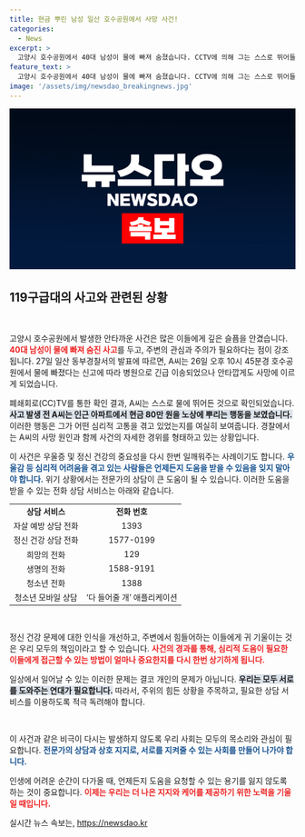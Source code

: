```yaml
---
title: 현금 뿌린 남성 일산 호수공원에서 사망 사건!
categories:
  - News
excerpt: >
  고양시 호수공원에서 40대 남성이 물에 빠져 숨졌습니다. CCTV에 의해 그는 스스로 뛰어들었고, 사고 전 현금을 흩뿌린 사실이 확인됐습니다. 경찰, 사고 경위를 조사 중입니다. 무언가 고민이 있다면 꼭 상담받으세요!
feature_text: >
  고양시 호수공원에서 40대 남성이 물에 빠져 숨졌습니다. CCTV에 의해 그는 스스로 뛰어들었고, 사고 전 현금을 흩뿌린 사실이 확인됐습니다. 경찰, 사고 경위를 조사 중입니다. 무언가 고민이 있다면 꼭 상담받으세요!
image: '/assets/img/newsdao_breakingnews.jpg'
---
```


<p><img src="/assets/img/newsdao_breakingnews.jpg" alt="firstkoreanews 속보" /></p>

<h2 data-ke-size="size26">119구급대의 사고와 관련된 상황</h2>

<p data-ke-size="size16">&nbsp;</p>

<p>고양시 호수공원에서 발생한 안타까운 사건은 많은 이들에게 깊은 슬픔을 안겼습니다. <b><span style="color: #ee2323;">40대 남성이 물에 빠져 숨진 사고</span></b>를 두고, 주변의 관심과 주의가 필요하다는 점이 강조됩니다. 27일 일산 동부경찰서의 발표에 따르면, A씨는 26일 오후 10시 45분경 호수공원에서 물에 빠졌다는 신고에 따라 병원으로 긴급 이송되었으나 안타깝게도 사망에 이르게 되었습니다.</p>

<p>폐쇄회로(CC)TV를 통한 확인 결과, A씨는 스스로 물에 뛰어든 것으로 확인되었습니다. <b><span style="background-color: #21538527;">사고 발생 전 A씨는 인근 아파트에서 현금 80만 원을 노상에 뿌리는 행동을 보였습니다.</span></b> 이러한 행동은 그가 어떤 심리적 고통을 겪고 있었는지를 여실히 보여줍니다. 경찰에서는 A씨의 사망 원인과 함께 사건의 자세한 경위를 형태하고 있는 상황입니다.</p>

<p>이 사건은 우울증 및 정신 건강의 중요성을 다시 한번 일깨워주는 사례이기도 합니다. <b><span style="color: #1a5490;">우울감 등 심리적 어려움을 겪고 있는 사람들은 언제든지 도움을 받을 수 있음을 잊지 말아야 합니다.</span></b> 위기 상황에서는 전문가의 상담이 큰 도움이 될 수 있습니다. 이러한 도움을 받을 수 있는 전화 상담 서비스는 아래와 같습니다.</p>

<table>
<tr>
<td style="text-align: center; height: 17px;"><b>상담 서비스</b></td>
<td style="text-align: center; height: 17px;"><b>전화 번호</b></td>
</tr>
<tr>
<td style="text-align: center; height: 17px;">자살 예방 상담 전화</td>
<td style="text-align: center; height: 17px;">1393</td>
</tr>
<tr>
<td style="text-align: center; height: 17px;">정신 건강 상담 전화</td>
<td style="text-align: center; height: 17px;">1577-0199</td>
</tr>
<tr>
<td style="text-align: center; height: 17px;">희망의 전화</td>
<td style="text-align: center; height: 17px;">129</td>
</tr>
<tr>
<td style="text-align: center; height: 17px;">생명의 전화</td>
<td style="text-align: center; height: 17px;">1588-9191</td>
</tr>
<tr>
<td style="text-align: center; height: 17px;">청소년 전화</td>
<td style="text-align: center; height: 17px;">1388</td>
</tr>
<tr>
<td style="text-align: center; height: 17px;">청소년 모바일 상담</td>
<td style="text-align: center; height: 17px;">‘다 들어줄 개’ 애플리케이션</td>
</tr>
</table>

<p data-ke-size="size16">&nbsp;</p>

<p>정신 건강 문제에 대한 인식을 개선하고, 주변에서 힘들어하는 이들에게 귀 기울이는 것은 우리 모두의 책임이라고 할 수 있습니다. <b><span style="color: #ee2323;">사건의 경과를 통해, 심리적 도움이 필요한 이들에게 접근할 수 있는 방법이 얼마나 중요한지를 다시 한번 상기하게 됩니다.</span></b> </p>

<p>일상에서 일어날 수 있는 이러한 문제는 결코 개인의 문제가 아닙니다. <b><span style="background-color: #21538527;">우리는 모두 서로를 도와주는 연대가 필요합니다.</span></b> 따라서, 주위의 힘든 상황을 주목하고, 필요한 상담 서비스를 이용하도록 적극 독려해야 합니다. </p>

<p data-ke-size="size16">&nbsp;</p>

<p>이 사건과 같은 비극이 다시는 발생하지 않도록 우리 사회는 모두의 목소리와 관심이 필요합니다. <b><span style="color: #1a5490;">전문가의 상담과 상호 지지로, 서로를 지켜줄 수 있는 사회를 만들어 나가야 합니다.</span></b> </p>

<p>인생에 어려운 순간이 다가올 때, 언제든지 도움을 요청할 수 있는 용기를 잃지 않도록 하는 것이 중요합니다. <b><span style="color: #ee2323;">이제는 우리는 더 나은 지지와 케어를 제공하기 위한 노력을 기울일 때입니다.</span></b></p>
실시간 뉴스 속보는, <a href="https://newsdao.kr" rel="dofollow">https://newsdao.kr</a>


